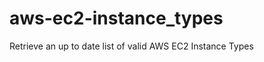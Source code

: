 aws-ec2-instance_types
======================

Retrieve an up to date list of valid AWS EC2 Instance Types
